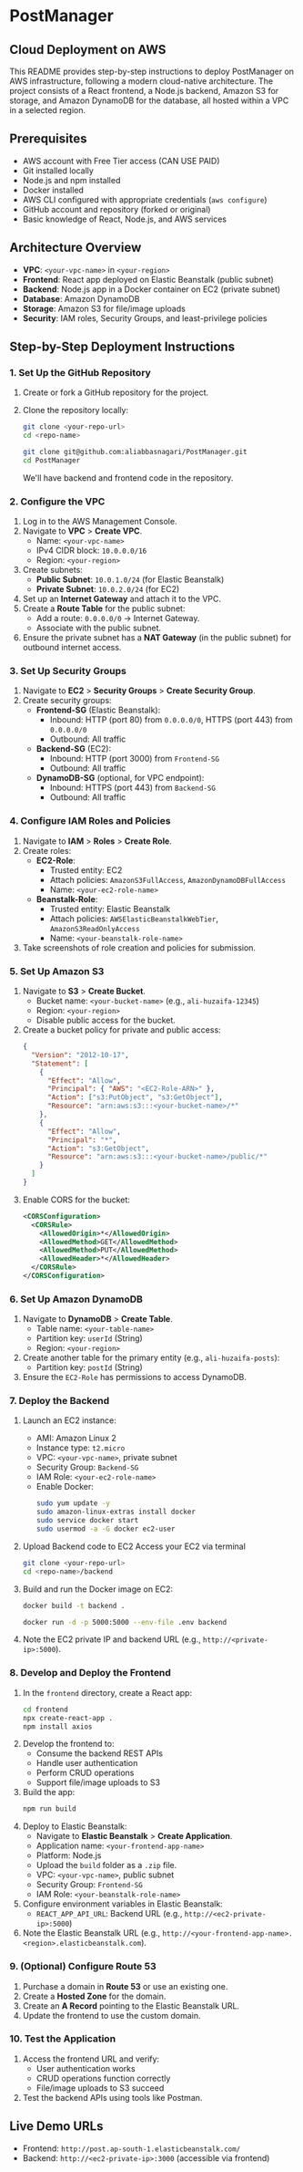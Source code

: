 # PostManager

## Cloud Deployment on AWS

This README provides step-by-step instructions to deploy PostManager on AWS infrastructure, following a modern cloud-native architecture. The project consists of a React frontend, a Node.js backend, Amazon S3 for storage, and Amazon DynamoDB for the database, all hosted within a VPC in a selected region.

## Prerequisites

- AWS account with Free Tier access (CAN USE PAID)
- Git installed locally
- Node.js and npm installed
- Docker installed
- AWS CLI configured with appropriate credentials (`aws configure`)
- GitHub account and repository (forked or original)
- Basic knowledge of React, Node.js, and AWS services

## Architecture Overview

- **VPC**: `<your-vpc-name>` in `<your-region>`
- **Frontend**: React app deployed on Elastic Beanstalk (public subnet)
- **Backend**: Node.js app in a Docker container on EC2 (private subnet)
- **Database**: Amazon DynamoDB
- **Storage**: Amazon S3 for file/image uploads
- **Security**: IAM roles, Security Groups, and least-privilege policies

## Step-by-Step Deployment Instructions

### 1. Set Up the GitHub Repository

1. Create or fork a GitHub repository for the project.
2. Clone the repository locally:

   ```bash
   git clone <your-repo-url>
   cd <repo-name>
   ```

   ```bash
   git clone git@github.com:aliabbasnagari/PostManager.git
   cd PostManager
   ```

   We'll have backend and frontend code in the repository.

### 2. Configure the VPC

1. Log in to the AWS Management Console.
2. Navigate to **VPC** > **Create VPC**.
   - Name: `<your-vpc-name>`
   - IPv4 CIDR block: `10.0.0.0/16`
   - Region: `<your-region>`
3. Create subnets:
   - **Public Subnet**: `10.0.1.0/24` (for Elastic Beanstalk)
   - **Private Subnet**: `10.0.2.0/24` (for EC2)
4. Set up an **Internet Gateway** and attach it to the VPC.
5. Create a **Route Table** for the public subnet:
   - Add a route: `0.0.0.0/0` → Internet Gateway.
   - Associate with the public subnet.
6. Ensure the private subnet has a **NAT Gateway** (in the public subnet) for outbound internet access.

### 3. Set Up Security Groups

1. Navigate to **EC2** > **Security Groups** > **Create Security Group**.
2. Create security groups:
   - **Frontend-SG** (Elastic Beanstalk):
     - Inbound: HTTP (port 80) from `0.0.0.0/0`, HTTPS (port 443) from `0.0.0.0/0`
     - Outbound: All traffic
   - **Backend-SG** (EC2):
     - Inbound: HTTP (port 3000) from `Frontend-SG`
     - Outbound: All traffic
   - **DynamoDB-SG** (optional, for VPC endpoint):
     - Inbound: HTTPS (port 443) from `Backend-SG`
     - Outbound: All traffic

### 4. Configure IAM Roles and Policies

1. Navigate to **IAM** > **Roles** > **Create Role**.
2. Create roles:
   - **EC2-Role**:
     - Trusted entity: EC2
     - Attach policies: `AmazonS3FullAccess`, `AmazonDynamoDBFullAccess`
     - Name: `<your-ec2-role-name>`
   - **Beanstalk-Role**:
     - Trusted entity: Elastic Beanstalk
     - Attach policies: `AWSElasticBeanstalkWebTier`, `AmazonS3ReadOnlyAccess`
     - Name: `<your-beanstalk-role-name>`
3. Take screenshots of role creation and policies for submission.

### 5. Set Up Amazon S3

1. Navigate to **S3** > **Create Bucket**.
   - Bucket name: `<your-bucket-name>` (e.g., `ali-huzaifa-12345`)
   - Region: `<your-region>`
   - Disable public access for the bucket.
2. Create a bucket policy for private and public access:
   ```json
   {
     "Version": "2012-10-17",
     "Statement": [
       {
         "Effect": "Allow",
         "Principal": { "AWS": "<EC2-Role-ARN>" },
         "Action": ["s3:PutObject", "s3:GetObject"],
         "Resource": "arn:aws:s3:::<your-bucket-name>/*"
       },
       {
         "Effect": "Allow",
         "Principal": "*",
         "Action": "s3:GetObject",
         "Resource": "arn:aws:s3:::<your-bucket-name>/public/*"
       }
     ]
   }
   ```
3. Enable CORS for the bucket:
   ```xml
   <CORSConfiguration>
     <CORSRule>
       <AllowedOrigin>*</AllowedOrigin>
       <AllowedMethod>GET</AllowedMethod>
       <AllowedMethod>PUT</AllowedMethod>
       <AllowedHeader>*</AllowedHeader>
     </CORSRule>
   </CORSConfiguration>
   ```

### 6. Set Up Amazon DynamoDB

1. Navigate to **DynamoDB** > **Create Table**.
   - Table name: `<your-table-name>`
   - Partition key: `userId` (String)
   - Region: `<your-region>`
2. Create another table for the primary entity (e.g., `ali-huzaifa-posts`):
   - Partition key: `postId` (String)
3. Ensure the `EC2-Role` has permissions to access DynamoDB.

### 7. Deploy the Backend

1. Launch an EC2 instance:

   - AMI: Amazon Linux 2
   - Instance type: `t2.micro`
   - VPC: `<your-vpc-name>`, private subnet
   - Security Group: `Backend-SG`
   - IAM Role: `<your-ec2-role-name>`
   - Enable Docker:
     ```bash
     sudo yum update -y
     sudo amazon-linux-extras install docker
     sudo service docker start
     sudo usermod -a -G docker ec2-user
     ```

2. Upload Backend code to EC2
   Access your EC2 via terminal

   ```bash
   git clone <your-repo-url>
   cd <repo-name>/backend
   ```

3. Build and run the Docker image on EC2:
   ```bash
   docker build -t backend .
   ```
   ```bash
   docker run -d -p 5000:5000 --env-file .env backend
   ```
4. Note the EC2 private IP and backend URL (e.g., `http://<private-ip>:5000`).

### 8. Develop and Deploy the Frontend

1. In the `frontend` directory, create a React app:
   ```bash
   cd frontend
   npx create-react-app .
   npm install axios
   ```
2. Develop the frontend to:
   - Consume the backend REST APIs
   - Handle user authentication
   - Perform CRUD operations
   - Support file/image uploads to S3
3. Build the app:
   ```bash
   npm run build
   ```
4. Deploy to Elastic Beanstalk:
   - Navigate to **Elastic Beanstalk** > **Create Application**.
   - Application name: `<your-frontend-app-name>`
   - Platform: Node.js
   - Upload the `build` folder as a `.zip` file.
   - VPC: `<your-vpc-name>`, public subnet
   - Security Group: `Frontend-SG`
   - IAM Role: `<your-beanstalk-role-name>`
5. Configure environment variables in Elastic Beanstalk:
   - `REACT_APP_API_URL`: Backend URL (e.g., `http://<ec2-private-ip>:5000`)
6. Note the Elastic Beanstalk URL (e.g., `http://<your-frontend-app-name>.<region>.elasticbeanstalk.com`).

### 9. (Optional) Configure Route 53

1. Purchase a domain in **Route 53** or use an existing one.
2. Create a **Hosted Zone** for the domain.
3. Create an **A Record** pointing to the Elastic Beanstalk URL.
4. Update the frontend to use the custom domain.

### 10. Test the Application

1. Access the frontend URL and verify:
   - User authentication works
   - CRUD operations function correctly
   - File/image uploads to S3 succeed
2. Test the backend APIs using tools like Postman.

## Live Demo URLs

- Frontend: `http://post.ap-south-1.elasticbeanstalk.com/`
- Backend: `http://<ec2-private-ip>:3000` (accessible via frontend)
